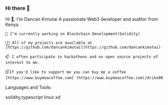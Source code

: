 ### Hi there 👋

<!--
**dancankimutai/dancankimutai** is a ✨ _special_ ✨ repository because its `README.md` (this file) appears on your GitHub profile.

Here are some ideas to get you started:

- 🔭 I’m currently working on ...
- 🌱 I’m currently learning ...
- 👯 I’m looking to collaborate on ...
- 🤔 I’m looking for help with ...
- 💬 Ask me about ...
- 📫 How to reach me: ...
- 😄 Pronouns: ...
- ⚡ Fun fact: ...
-->
Hi 👋, I'm Dancan Kimutai
A passionate Web3 developer and auditor from Kenya

    🔭 I’m currently working on Blockchain Development(Solidity)

    👨‍💻 All of my projects are available at [https://github.com/dancankimutai](https://github.com/dancankimutai)

    📫 I often participate in hackathons and on open source projects of interest to me.
    
    📫If you'd like to support me you can buy me a coffee [https://www.buymeacoffee.com] (https://www.buymeacoffee.com)/driko00



Languages and Tools:

solidity,typescript linux xd 
